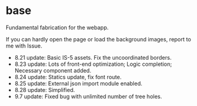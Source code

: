 # base

Fundamental fabrication for the webapp.

If you can hardly open the page or load the background images, report to me with Issue.

- 8.21 update: Basic IS-5 assets. Fix the uncoordinated borders.
- 8.23 update: Lots of front-end optimization; Logic completion; Necessary component added.
- 8.24 update: Statics update, fix font route.
- 8.25 update: External json import module enabled.
- 8.28 update: Simplified.
- 9.7  update: Fixed bug with unlimited number of tree holes.
